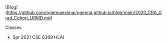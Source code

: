 [Blog] (https://github.com/ogennaesimai/ogenna.github.io/blob/main/2020_CRA_Grad_Cohort_URMD.md)

Classes 
  - Spr 2021 CSE 6369 HLAI
